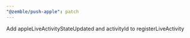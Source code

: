 ```yaml
---
"@zemble/push-apple": patch
---
```


Add appleLiveActivityStateUpdated and activityId to registerLiveActivity
